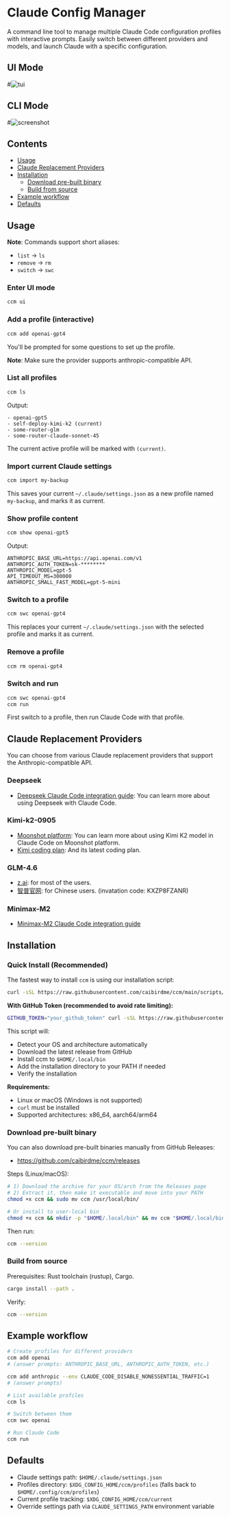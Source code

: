 # Claude Config Manager

A command line tool to manage multiple Claude Code configuration profiles with interactive prompts. Easily switch between different providers and models, and launch Claude with a specific configuration.


## UI Mode

#![tui](./images/tui.png)

## CLI Mode
#![screenshot](./images/show.gif)

<!-- TOC -->
## Contents

- [Usage](#usage)
- [Claude Replacement Providers](#claude-replacement-providers)
- [Installation](#installation)
	- [Download pre-built binary](#download-pre-built-binary)
	- [Build from source](#build-from-source)
- [Example workflow](#example-workflow)
- [Defaults](#defaults)
<!-- /TOC -->

## Usage

**Note**: Commands support short aliases:
- `list` → `ls`
- `remove` → `rm`
- `switch` → `swc`

### Enter UI mode

```bash
ccm ui
```

### Add a profile (interactive)

```bash
ccm add openai-gpt4
```

You'll be prompted for some questions to set up the profile.

**Note**: Make sure the provider supports anthropic-compatible API.

### List all profiles

```bash
ccm ls
```

Output:
```
- openai-gpt5
- self-deploy-kimi-k2 (current)
- some-router-glm
- some-router-claude-sonnet-45
```

The current active profile will be marked with `(current)`.

### Import current Claude settings

```bash
ccm import my-backup
```

This saves your current `~/.claude/settings.json` as a new profile named `my-backup`, and marks it as current.

### Show profile content

```bash
ccm show openai-gpt5
```

Output:
```
ANTHROPIC_BASE_URL=https://api.openai.com/v1
ANTHROPIC_AUTH_TOKEN=sk-********
ANTHROPIC_MODEL=gpt-5
API_TIMEOUT_MS=300000
ANTHROPIC_SMALL_FAST_MODEL=gpt-5-mini
```

### Switch to a profile

```bash
ccm swc openai-gpt4
```

This replaces your current `~/.claude/settings.json` with the selected profile and marks it as current.

### Remove a profile

```bash
ccm rm openai-gpt4
```

### Switch and run

```bash
ccm swc openai-gpt4
ccm run
```

First switch to a profile, then run Claude Code with that profile.


## Claude Replacement Providers

You can choose from various Claude replacement providers that support the Anthropic-compatible API.

### Deepseek

- [Deepseek Claude Code integration guide](https://api-docs.deepseek.com/guides/anthropic_api): You can learn more about using Deepseek with Claude Code.

### Kimi-k2-0905

- [Moonshot platform](https://platform.moonshot.ai/docs/guide/agent-support#using-kimi-k2-model-in-claude-code): You can learn more about using Kimi K2 model in Claude Code on Moonshot platform.
- [Kimi coding plan](https://www.kimi.com/coding/docs/): And its latest coding plan.

### GLM-4.6

- [z.ai](https://docs.z.ai/devpack/tool/claude): for most of the users.
- [智普官网](https://docs.bigmodel.cn/cn/coding-plan/tool/claude#%E6%AD%A5%E9%AA%A4%E4%BA%8C%EF%BC%9A%E9%85%8D%E7%BD%AE-glm-coding-plan): for Chinese users. (invatation code: KXZP8FZANR)

### Minimax-M2

- [Minimax-M2 Claude Code integration guide](https://platform.minimaxi.com/docs/guides/text-ai-coding-tools#%E5%9C%A8-claude-code-%E4%B8%AD%E4%BD%BF%E7%94%A8-minimax-m2%EF%BC%88%E6%8E%A8%E8%8D%90%EF%BC%89)

## Installation

### Quick Install (Recommended)

The fastest way to install `ccm` is using our installation script:

```bash
curl -sSL https://raw.githubusercontent.com/caibirdme/ccm/main/scripts/install.sh | bash
```

**With GitHub Token (recommended to avoid rate limiting):**
```bash
GITHUB_TOKEN="your_github_token" curl -sSL https://raw.githubusercontent.com/caibirdme/ccm/main/scripts/install.sh | bash
```

This script will:
- Detect your OS and architecture automatically
- Download the latest release from GitHub
- Install ccm to `$HOME/.local/bin`
- Add the installation directory to your PATH if needed
- Verify the installation

**Requirements:**
- Linux or macOS (Windows is not supported)
- `curl` must be installed
- Supported architectures: x86_64, aarch64/arm64

### Download pre-built binary

You can also download pre-built binaries manually from GitHub Releases:

- https://github.com/caibirdme/ccm/releases

Steps (Linux/macOS):

```bash
# 1) Download the archive for your OS/arch from the Releases page
# 2) Extract it, then make it executable and move into your PATH
chmod +x ccm && sudo mv ccm /usr/local/bin/

# Or install to user-local bin
chmod +x ccm && mkdir -p "$HOME/.local/bin" && mv ccm "$HOME/.local/bin/"
```

Then run:

```bash
ccm --version
```

### Build from source

Prerequisites: Rust toolchain (rustup), Cargo.

```bash
cargo install --path .
```

Verify:

```bash
ccm --version
```

## Example workflow

```bash
# Create profiles for different providers
ccm add openai
# (answer prompts: ANTHROPIC_BASE_URL, ANTHROPIC_AUTH_TOKEN, etc.)

ccm add anthropic --env CLAUDE_CODE_DISABLE_NONESSENTIAL_TRAFFIC=1
# (answer prompts)

# List available profiles
ccm ls

# Switch between them
ccm swc openai

# Run Claude Code
ccm run
```

## Defaults

- Claude settings path: `$HOME/.claude/settings.json`
- Profiles directory: `$XDG_CONFIG_HOME/ccm/profiles` (falls back to `$HOME/.config/ccm/profiles`)
- Current profile tracking: `$XDG_CONFIG_HOME/ccm/current`
- Override settings path via `CLAUDE_SETTINGS_PATH` environment variable
